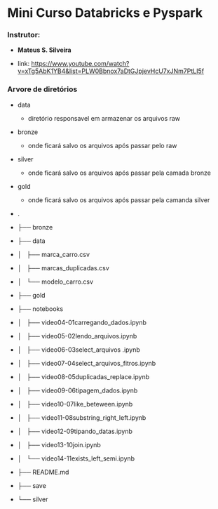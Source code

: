 # Mini Curso Databricks e Pyspark


### Instrutor:

-  **Mateus S. Silveira**

- link: https://www.youtube.com/watch?v=xTg5AbK1YB4&list=PLW0Bbnox7aDtGJpjevHcU7xJNm7PtLI5f



### Arvore de diretórios

- data
  - diretório responsavel em armazenar os arquivos raw
- bronze
  - onde ficará salvo os arquivos após passar pelo raw
- silver
  - onde ficará salvo os arquivos após passar pela camada bronze
- gold
  - onde ficará salvo os arquivos após passar pela camanda silver



- .
- ├── bronze
- ├── data
- │   ├── marca_carro.csv
- │   ├── marcas_duplicadas.csv
- │   └── modelo_carro.csv
- ├── gold
- ├── notebooks
- │   ├── video04-01carregando_dados.ipynb
- │   ├── video05-02lendo_arquivos.ipynb
- │   ├── video06-03select_arquivos .ipynb
- │   ├── video07-04select_arquivos_fitros.ipynb
- │   ├── video08-05duplicadas_replace.ipynb
- │   ├── video09-06tipagem_dados.ipynb
- │   ├── video10-07like_beteween.ipynb
- │   ├── video11-08substring_right_left.ipynb
- │   ├── video12-09tipando_datas.ipynb
- │   ├── video13-10join.ipynb
- │   └── video14-11exists_left_semi.ipynb
- ├── README.md
- ├── save
- └── silver



